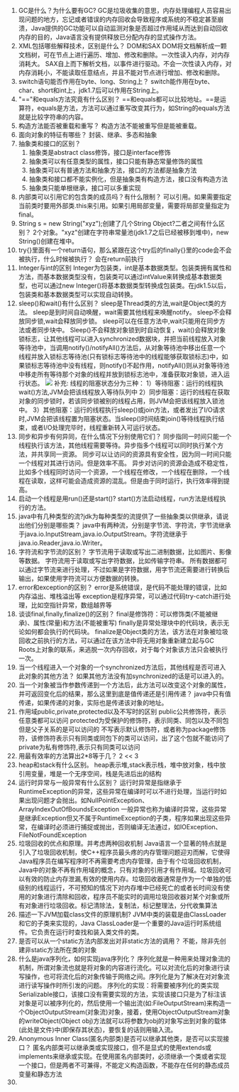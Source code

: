 1. GC是什么？为什么要有GC?
   GC是垃圾收集的意思，内存处理编程人员容易出现问题的地方，忘记或者错误的内存回收会导致程序或系统的不稳定甚至崩溃，Java提供的GC功能可以自动监测对象是否超过作用域从而达到自动回收内存的目的，Java语言没有提供释放已分配内存的显式操作方法。
2. XML包括哪些解释技术，区别是什么？
   DOM和SAX
   DOM将文档解析成一颗文档树，可在节点上进行遍历、增加、修改和删除。一次性读入内存，对内存消耗大。
   SAX自上而下解析文档，以事件进行驱动。不会一次性读入内存，对内存消耗小，不能读取任意结点，并且不能对节点进行增加、修改和删除。
3. switch语句能否作用在byte、long、String上？
   switch能作用在byte、char、short和int上，jdk1.7后可以作用在String上。
4. "=="和equals方法究竟有什么区别？
   ==和equals都可以比较地址。==是运算符，equals是方法，方法可以通过重写改变其行为，如String的equals方法就是比较字符串的内容。
5. 构造方法能否被重载和重写？
   构造方法不能被重写但是能被重载。
6. 面向对象的特征有哪些？
   封装、继承、多态和抽象
7. 抽象类和接口的区别？
   1. 抽象类是abstract class修饰，接口是interface修饰
   2. 抽象类可以有任意类型的属性，接口只能有静态常量修饰的属性
   3. 抽象类可以有普通方法和抽象方法，接口的方法都是抽象方法
   4. 抽象类和接口都不能实例化，但是抽象类有构造方法，接口没有构造方法
   5. 抽象类只能单根继承，接口可以多重实现
8. 内部类可以引用它的包含类的成员吗？有什么限制？
可以引用。如果需要指定当前类时要用外部类.this来引用。如果引用局部变量，需要将局部变量指定为final。
9. String s = new String("xyz");创建了几个String Object?二者之间有什么区别？
2个对象。"xyz"创建在字符串常量池(jdk1.7之后已经被移到堆中)，new String()创建在堆中。
10. try{}里面有一个return语句，那么紧跟在这个try后的finally{}里的code会不会被执行，什么时候被执行？
会在return前执行
11. Integer与int的区别
Integer为包装类，int是基本数据类型。包装类拥有属性和方法，而基本数据类型没有，包装类可以通过intValue来转换成基本数据类型，也可以通过new Integer()将基本数据类型转换成包装类。在jdk1.5以后，包装类和基本数据类型可以实现自动转换。
12. sleep()和wait()有什么区别？
sleep是Thread类的方法,wait是Object类的方法。
sleep是到时间自动唤醒，wait需要其他线程来唤醒notify。
sleep不会释放同步锁,wait会释放同步锁。
sleep可以在任意方法中,wait只能用在同步方法或者同步块中。
Sleep()不会释放对象锁到时自动恢复，wait()会释放对象锁标志，让其他线程可以进入synchronized数据块，并把当前线程放入对象等待池中，当调用notify()/notifyAll()方法后，从对象等待池中移出任意一个线程并放入锁标志等待池(只有锁标志等待池中的线程能够获取锁标志)中，如果锁标志等待池中没有线程，则notify()不起作用，notifyAll()则从对象等待池中移走所有等待那个对象的线程并放到锁标志池中，准备获取对象锁，进入运行状态。
![](http://oqnfoupsj.bkt.clouddn.com/17-7-22/23523565.jpg)
补充:
线程的阻塞状态分为三种：
1）等待阻塞：运行的线程执wait()方法,JVM会把该线程放入等待队列中
2）同步阻塞：运行的线程在获取对象的同步锁时，若该同步锁被别的线程占用，则JVM会把该线程放入锁池中。
3）其他阻塞：运行的线程执行sleep()或join方法，或者发出了I/O请求时,JVM会把该线程置为阻塞状态。当sleep()时间结束join()等待线程执行结束，或者I/O处理完毕时，线程重新转入可运行状态。
13. 同步和异步有何异同，在什么情况下分别使用它们？
同步指同一时间只能一个线程执行该方法，其他线程需要等待。异步指多个线程可以同时执行某个方法，并共享同一资源。
同步可以让访问的资源具有安全性，因为同一时间只能一个线程对其进行访问。但是效率不高。
异步对访问的资源会造成不稳定性，比如多个线程同时访问一个资源，一个线程在修改，一个线程在删除，一个线程在读取，这样可能会造成资源的混乱。但是由于同时运行，执行效率得到提高。
14. 启动一个线程是用run()还是start()?
start()方法启动线程，run方法是线程执行的方法。
15. java中有几种类型的流?jdk为每种类型的流提供了一些抽象类以供继承，请说出他们分别是哪些类？
java中有两种流，分别是字节流、字符流，字节流继承于java.io.InputStream,java.io.OutputStream。字符流继承于java.io.Reader,java.io.Writer。
16. 字符流和字节流的区别？
字节流用于读取或写出二进制数据，比如图片、影像等数据。
字符流用于读取或写出字符数据，比如传输字符串。
所有数据都可以通过字节流来进行处理，不过如果是字符数据，用字节流还需要进行转换后输出，如果使用字符流可以方便数据的转换。
17. error和exception的区别？
error是系统错误，是代码不能处理的错误，比如内存溢出、堆栈溢出等
exception是程序异常，可以通过代码try-catch进行处理，比如空指针异常，数组越界等
18. 谈谈final,finally,finalize()的区别？
final是修饰符：可以修饰类(不能被继承)、属性(常量)和方法(不能被重写)
finally是异常处理块中的代码块，表示无论如何都会执行的代码块。
finalize是Object类的方法，该方法在对象被垃圾回收之前执行的方法，可以通过在该方法中将无用对象重新建立起与GC Roots上对象的联系，来逃脱一次内存回收，对于每个对象该方法只会被执行一次。
19. 当一个线程进入一个对象的一个synchronized方法后，其他线程是否可进入此对象的其他方法？
如果其他方法没有加synchronized的话是可以进入的。
20. 当一个对象被当作参数传递到一个方法后，此方法可以改变这个对象的属性，并可返回变化后的结果，那么这里到底是值传递还是引用传递？
java中只有值传递，如果传递的对象，实际也是传递该对象的地址。
21. 作用域public,private,protected以及不写时的区别
public公共修饰符，表示任意类都可以访问
protected为受保护的修饰符，表示同类、同包以及不同包但是父子关系的是可以访问的
不写表示默认修饰符，或者称为package修饰符，该修饰符表示只有同类或同包下的类可以访问，出了这个包就不能访问了
private为私有修饰符,表示只有同类可以访问
22. 用最有效率的方法算出2*8等于几？
2 << 3
23. heap和stack有什么区别。
heap表示堆,stack表示栈，堆中放对象，栈中放引用变量，堆是一个无序空间，栈是先进后出的结构
24. 运行时异常与一般异常有什么区别？
运行时异常是指继承于RuntimeException的异常，这些异常在编译时可以不进行处理，当运行时如果出现问题才会抛出。如NullPointException、ArrayIndexOutOfBoundsException
一般异常也称为编译时异常，这些异常是继承Exception但又不属于RuntimeException的子类，程序如果出现这些异常，在编译时必须进行捕捉或抛出，否则编译无法通过，如IOException、FileNotFoundException
25. 垃圾回收的优点和原理。并考虑两种回收机制
Java语言一个显著的特点就是引入了垃圾回收机制，使C++程序员最头疼的内存管理问题迎刃而解，它使得Java程序员在编写程序时不再需要考虑内存管理，由于有个垃圾回收机制，Java中的对象不再有作用域的概念，只有对象的引用才有作用域。垃圾回收可以有效的防止内存泄漏,有效的使用内存。垃圾回收器通常是作为一个单独的低级别的线程运行，不可预知的情况下对内存堆中已经死亡的或者长时间没有使用的对象进行清除和回收，程序员不能实时的调用垃圾回收器对某个对象或所有对象进行垃圾回收。标记清除法，复制法，标记整理法，分代收集算法
26. 描述一下JVM加载class文件的原理机制?
JVM中类的装载是由ClassLoader和它的子类来实现的，Java ClassLoader是一个重要的Java运行时系统组件。它负责在运行时查找和装入类文件的类。
27. 是否可以从一个static方法内部发出对非static方法的调用？
不能，除非先创建非static方法所在类的对象
28. 什么是java序列化，如何实现java序列化？
序列化就是一种用来处理对象流的机制，所谓对象流也就是将对象的内容进行流化。可以对流化后的对象进行读写操作，也可将流化后的对象传输于网络之间。序列化是为了解决在对对象流进行读写操作时所引发的问题。
序列化的实现：将需要被序列化的类实现Serializable接口，该接口没有需要实现的方法，实现该接口只是为了标注该对象是可以被序列化的，然后使用一个输出流(如:FileOutputStream)来构造一个ObjectOutputStream(对象流)对象，接着，使用ObjectOutputStream对象的writeObject(Object obj)方法就可以将参数为obj的对象写出到对象的载体(此处是文件)中(即保存其状态)，要恢复的话则用输入流。
29. Anonymous Inner Class(匿名内部类)是否可以继承其他类，是否可以实现接口？
匿名内部类可以继承类或实现接口，但不是显式的使用extends或implements来继承或实现。在使用匿名内部类时，必须继承一个类或者实现一个接口，但是两者不可兼得，不能定义构造函数，不能存在任何的静态成员变量和静态方法
30. 